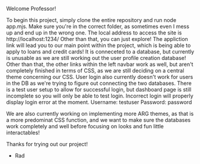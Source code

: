 Welcome Professor!

To begin this project, simply clone the entire repository and run node app.mjs. Make sure you're in the correct folder, as sometimes even I mess up and end up in the wrong one.
The local address to access the site is http://localhost:1234/
Other than that, you can just explore! The appliction link will lead you to our main point within the project, which is being able to apply to loans and credit cards!
It is conneceted to a database, but currently is unusable as we are still working out the user profile creation database!
Other than that, the other links within the left navbar work as well, but aren't completely finished in terms of CSS, as we are still deciding on a central theme concerning our CSS.
User login also currently doesn't work for users in the DB as we're trying to figure out connecting the two databases.
There is a test user setup to allow for successful login, but dashboard page is still incomplete so you will only be able to test login. Incorrect login will properly display login error at the moment. 
Username: testuser
Password: password


We are also currently working on implementing more ARG themes, as that is a more predominat CSS function, and we want to make sure the databases work completely and well before focusing on looks and fun little interactables!

Thanks for trying out our project!

- Rad
